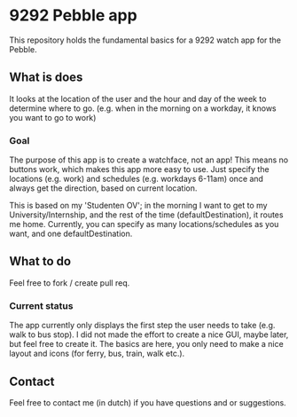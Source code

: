 # 9292 Pebble app
This repository holds the fundamental basics for a 9292 watch app for the Pebble.

## What is does
It looks at the location of the user and the hour and day of the week to determine where to go.
(e.g. when in the morning on a workday, it knows you want to go to work)

### Goal
The purpose of this app is to create a watchface, not an app!
This means no buttons work, which makes this app more easy to use.
Just specify the locations (e.g. work) and schedules (e.g. workdays 6-11am)
once and always get the direction,
based on current location.


This is based on my 'Studenten OV'; in the morning I want to get to my University/Internship,
and the rest of the time (defaultDestination), it routes me home.
Currently, you can specify as many locations/schedules as you want, and one defaultDestination.

## What to do
Feel free to fork / create pull req.

### Current status
The app currently only displays the first step the user needs to take (e.g. walk to bus stop).
I did not made the effort to create a nice GUI, maybe later, but feel free to create it.
The basics are here, you only need to make a nice layout and icons (for ferry, bus, train, walk etc.).

## Contact
Feel free to contact me (in dutch) if you have questions and or suggestions.
